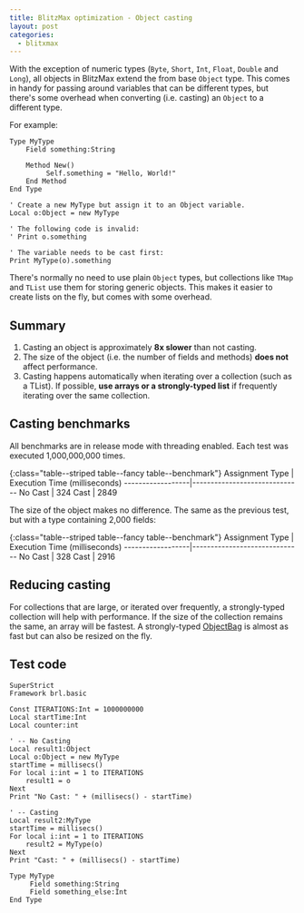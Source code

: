 ```yaml
---
title: BlitzMax optimization - Object casting
layout: post
categories:
  - blitxmax
---
```


With the exception of numeric types (`Byte`, `Short`, `Int`, `Float`, `Double`
and `Long`), all objects in BlitzMax extend the from base `Object` type. This
comes in handy for passing around variables that can be different types, but
there's some overhead when converting (i.e. casting) an `Object` to a different
type.


For example:

```blitzmax
Type MyType
    Field something:String
     
    Method New()
         Self.something = "Hello, World!"
    End Method
End Type

' Create a new MyType but assign it to an Object variable.
Local o:Object = new MyType

' The following code is invalid:
' Print o.something

' The variable needs to be cast first:
Print MyType(o).something
```

There's normally no need to use plain `Object` types, but collections like `TMap`
and `TList` use them for storing generic objects. This makes it easier to create
lists on the fly, but comes with some overhead.


## Summary

1. Casting an object is approximately **8x slower** than not casting.
2. The size of the object (i.e. the number of fields and methods) **does not**
   affect performance.
3. Casting happens automatically when iterating over a collection (such as a
   TList). If possible, **use arrays or a strongly-typed list** if frequently
   iterating over the same collection.


## Casting benchmarks

All benchmarks are in release mode with threading enabled. Each test was
executed 1,000,000,000 times.

{:class="table--striped table--fancy table--benchmark"}
Assignment Type   | Execution Time (milliseconds)
------------------|------------------------------
No Cast           | 324
Cast              | 2849

The size of the object makes no difference. The same as the previous test, but
with a type containing 2,000 fields:

{:class="table--striped table--fancy table--benchmark"}
Assignment Type   | Execution Time (milliseconds)
------------------|------------------------------
No Cast           | 328
Cast              | 2916


## Reducing casting

For collections that are large, or iterated over frequently, a strongly-typed
collection will help with performance. If the size of the collection remains the
same, an array will be fastest. A strongly-typed
[ObjectBag](https://www.sodaware.net/dev/blitz/modules/sodaware.mod/) is
almost as fast but can also be resized on the fly.


## Test code

```blitzmax
SuperStrict
Framework brl.basic

Const ITERATIONS:Int = 1000000000
Local startTime:Int
Local counter:int

' -- No Casting
Local result1:Object
Local o:Object = new MyType
startTime = millisecs()
For local i:int = 1 to ITERATIONS
	result1 = o
Next
Print "No Cast: " + (millisecs() - startTime) 

' -- Casting
Local result2:MyType
startTime = millisecs()
For local i:int = 1 to ITERATIONS
	result2 = MyType(o)
Next
Print "Cast: " + (millisecs() - startTime) 

Type MyType
     Field something:String
     Field something_else:Int
End Type
```
